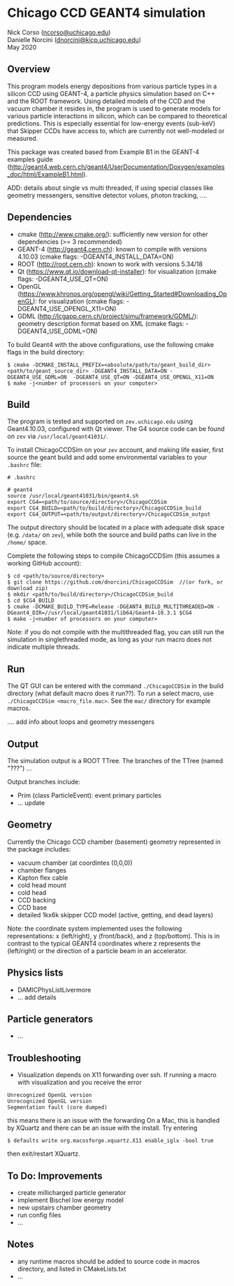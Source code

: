 # Chicago CCD GEANT4 simulation

Nick Corso (ncorso@uchicago.edu)  
Danielle Norcini (dnorcini@kicp.uchicago.edu)  
May 2020

## Overview
This program models energy depositions from various particle types in a silicon CCD using GEANT-4, a particle physics simulation based on C++ and the ROOT framework. Using detailed models of the CCD and the vacuum chamber it resides in, the program is used to generate models for various particle interactions in silicon, which can be compared to theoretical predictions. This is especially essential for low-energy events (sub-keV) that Skipper CCDs have access to, which are currently not well-modeled or measured. 

This package was created based from Example B1 in the GEANT-4 examples guide (http://geant4.web.cern.ch/geant4/UserDocumentation/Doxygen/examples_doc/html/ExampleB1.html). 

ADD: details about single vs multi threaded, if using special classes like geometry messengers, sensitive detector volues, photon tracking, ....

## Dependencies
- cmake (http://www.cmake.org/): sufficiently new version for other dependencies (>= 3 recommended)
- GEANT-4 (http://geant4.cern.ch): known to compile with versions 4.10.03 (cmake flags: -DGEANT4_INSTALL_DATA=ON)
- ROOT (http://root.cern.ch): known to work with versions 5.34/18
- Qt (https://www.qt.io/download-qt-installer): for visualization (cmake flags: -DGEANT4_USE_QT=ON)
- OpenGL (https://www.khronos.org/opengl/wiki/Getting_Started#Downloading_OpenGL): for visualization (cmake flags: -DGEANT4_USE_OPENGL_X11=ON)
- GDML (http://lcgapp.cern.ch/project/simu/framework/GDML/): geometry description format based on XML (cmake flags: -DGEANT4_USE_GDML=ON)

To build Geant4 with the above configurations, use the following cmake flags in the build directory:
```
$ cmake -DCMAKE_INSTALL_PREFIX=<absolute/path/to/geant_build_dir> <path/to/geant_source_dir> -DGEANT4_INSTALL_DATA=ON -DGEANT4_USE_GDML=ON  -DGEANT4_USE_QT=ON -DGEANT4_USE_OPENGL_X11=ON 
$ make -j<number of processors on your computer> 
```

## Build 
The program is tested and supported on `zev.uchicago.edu` using Geant4.10.03, configured with Qt viewer. The G4 source code can be found on `zev` via `/usr/local/geant41031/`.
 
To install ChicagoCCDSim on your `zev` account, and making life easier, first source the geant build and add some environmental variables to your `.bashrc` file:
```
# .bashrc

# geant4
source /usr/local/geant41031/bin/geant4.sh
export CG4=<path/to/source/directory>/ChicagoCCDSim
export CG4_BUILD=<path/to/build/directory>/ChicagoCCDSim_build
export CG4_OUTPUT=<path/to/output/directory>/ChicagoCCDSim_output
```
The output directory should be located in a place with adequate disk space (e.g. `/data/` on `zev`), while both the source and build paths can live in the `/home/` space.

Complete the following steps to compile ChicagoCCDSim (this assumes a working GitHub account):
```
$ cd <path/to/source/directory>
$ git clone https://github.com/dnorcini/ChicagoCCDSim  //(or fork, or download zip)
$ mkdir <path/to/build/directory>/ChicagoCCDSim_build
$ cd $CG4_BUILD
$ cmake -DCMAKE_BUILD_TYPE=Release -DGEANT4_BUILD_MULTITHREADED=ON -DGeant4_DIR=//usr/local/geant41031/lib64/Geant4-10.3.1 $CG4 
$ make -j<number of processors on your computer> 
```

Note: if you do not compile with the multithreaded flag, you can still run the simulation in singlethreaded mode, as long as your run macro does not indicate multiple threads.

## Run
The QT GUI can be entered with the command `./ChicagoCCDSim` in the build directory (what default macro does it run??). To run a select macro, use `./ChicagoCCDSim <macro_file.mac>`. See the `mac/` directory for example macros. 

.... add info about loops and geometry messengers

## Output
The simulation output is a ROOT TTree. The branches of the TTree (named "???") ...

Output branches include:
- Prim (class ParticleEvent): event primary particles
- ... update

## Geometry
Currently the Chicago CCD chamber (basement) geometry represented in the package includes:

- vacuum chamber (at coordintes (0,0,0))
- chamber flanges
- Kapton flex cable
- cold head mount
- cold head
- CCD backing
- CCD base
- detailed 1kx6k skipper CCD model (active, getting, and dead layers)

Note: the coordinate system implemented uses the following representations: x (left/right), y (front/back), and z (top/bottom). This is in contrast to the typical GEANT4 coordinates where z represents the (left/right) or the direction of a particle beam in an accelerator. 

## Physics lists
- DAMICPhysListLivermore 
- ... add details

## Particle generators
- ...

## Troubleshooting
- Visualization depends on X11 forwarding over ssh. If running a macro with visualization and you receive the error
```
Unrecognized OpenGL version
Unrecognized OpenGL version
Segmentation fault (core dumped)
```

this means there is an issue with the forwarding On a Mac, this is handled by XQuartz and there can be an issue with the install. Try entering
```
$ defaults write org.macosforge.xquartz.X11 enable_iglx -bool true
```
then exit/restart XQuartz.

## To Do: Improvements
- create millicharged particle generator
- implement Bischel low energy model
- new upstairs chamber geometry
- run config files
- ...

## Notes
- any runtime macros should be added to source code in macros directory, and listed in CMakeLists.txt
- ...
